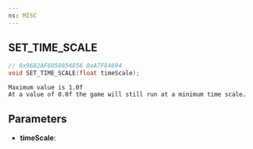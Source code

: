 ```yaml
---
ns: MISC
---
```

## SET_TIME_SCALE

```c
// 0x9682AF6050854856 0xA7F84694
void SET_TIME_SCALE(float timeScale);
```

```
Maximum value is 1.0f
At a value of 0.0f the game will still run at a minimum time scale.
```

## Parameters
* **timeScale**:
